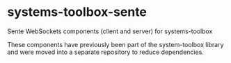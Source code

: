 # systems-toolbox-sente

Sente WebSockets components (client and server) for systems-toolbox

These components have previously been part of the system-toolbox library and were moved into a separate repository to reduce dependencies.